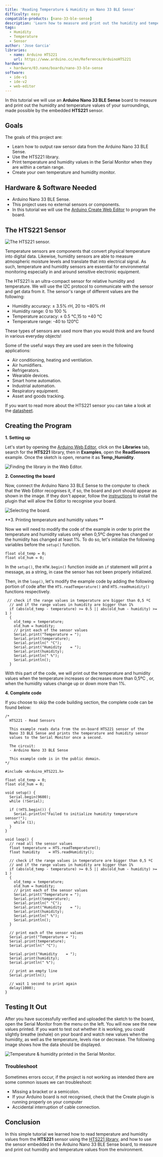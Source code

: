 ```yaml
---
title: 'Reading Temperature & Humidity on Nano 33 BLE Sense'
difficulty: easy
compatible-products: [nano-33-ble-sense]
description: 'Learn how to measure and print out the humidity and temperature values of your surroundings using the Nano 33 BLE Sense'
tags:
  - Humidity
  - Temperature
  - Sensor
author: 'Jose Garcia'
libraries: 
  - name: Arduino HTS221
    url: https://www.arduino.cc/en/Reference/ArduinoHTS221
hardware:
  - hardware/03.nano/boards/nano-33-ble-sense
software:
  - ide-v1
  - ide-v2
  - web-editor
---
```


In this tutorial we will use an **Arduino Nano 33 BLE Sense** board to measure and print out the humidity and temperature values of your surroundings, made possible by the embedded **HTS221** sensor. 


## Goals
The goals of this project are:
- Learn how to output raw sensor data from the Arduino Nano 33 BLE Sense.
- Use the HTS221 library.
- Print temperature and humidity values in the Serial Monitor when they are within a certain range. 
- Create your own temperature and humidity monitor.



## Hardware & Software Needed
* Arduino Nano 33 BLE Sense.
* This project uses no external sensors or components. 
* In this tutorial we will use the [Arduino Create Web Editor](https://create.arduino.cc/editor) to program the board. 



## The HTS221 Sensor 

![The HTS221 sensor.](assets/nano33BS_01_temp_sensor.png)

Temperature sensors are components that convert physical temperature into digital data. Likewise, humidity sensors are able to measure atmospheric moisture levels and translate that into electrical signal. As such, temperature and humidity sensors are essential for environmental monitoring especially in and around sensitive electronic equipment.

The HTS221 is an ultra-compact sensor for relative humidity and temperature. We will use the I2C protocol to communicate with the sensor and get data from it. The sensor's range of different values are the following:

- Humidity accuracy: ± 3.5% rH, 20 to +80% rH
- Humidity range: 0 to 100 %
- Temperature accuracy: ± 0.5 °C,15 to +40 °C
- Temperature range: -40 to 120°C

These types of sensors are used more than you would think and are found in various everyday objects! 

Some of the useful ways they are used are seen in the following applications:
- Air conditioning, heating and ventilation.
- Air humidifiers.
- Refrigerators.
- Wearable devices.
- Smart home automation.
- Industrial automation.
- Respiratory equipment.
- Asset and goods tracking.


If you want to read more about the HTS221 sensor you can take a look at the <a href="https://content.arduino.cc/assets/Nano_BLE_Sense_HTS221.pdf" target="_blank">datasheet</a>. 



## Creating the Program 

**1. Setting up**

Let's start by opening the [Arduino Web Editor](https://create.arduino.cc/editor), click on the **Libraries** tab, search for the **HTS221** library, then in **Examples**, open the **ReadSensors** example. Once the sketch is open, rename it as **Temp_Humidity**. 

![Finding the library in the Web Editor.](assets/nano33BS_01_include_library.png)

**2. Connecting the board**

Now, connect the Arduino Nano 33 BLE Sense to the computer to check that the Web Editor recognises it, if so, the  board and port should appear as shown in the image. If they don't appear, follow the [instructions](https://create.arduino.cc/getting-started/plugin/welcome) to install the plugin that will allow the Editor to recognise your board.

![Selecting the board.](assets/nano33BS_01_board_port.png)


**3. Printing temperature and humidity values **

Now we will need to modify the code of the example in order to print the temperature and humidity values only when 0,5ºC degree has changed or the humidity has changed at least 1%. To do so, let's initialize the following variables before the `setup()` function.

```arduino
float old_temp = 0;
float old_hum = 0; 
```

In the `setup()`, the  `HTW.begin()` function inside an `if` statement will print a message, as a string, in case the sensor has not been properly initialized. 

Then, in the `loop()`, let's modify the example code by adding the following portion of code after the `HTS.readTemperature()` and `HTS.readHumidity()` functions respectively.

```arduino
 // check if the range values in temperature are bigger than 0,5 ºC
  // and if the range values in humidity are bigger than 1%
  if (abs(old_temp - temperature) >= 0.5 || abs(old_hum - humidity) >= 1 )
  {
    old_temp = temperature;
    old_hum = humidity; 
    // print each of the sensor values
    Serial.print("Temperature = ");
    Serial.print(temperature);
    Serial.println(" °C");
    Serial.print("Humidity    = ");
    Serial.print(humidity);
    Serial.println(" %");
    Serial.println();
  }
```

With this part of the code, we will print out the temperature and humidity values when the temperature increases or decreases more than 0,5ºC , or, when the humidity values change up or down more than 1%.

**4. Complete code**

If you choose to skip the code building section, the complete code can be found below:

```arduino
/*
  HTS221 - Read Sensors

  This example reads data from the on-board HTS221 sensor of the
  Nano 33 BLE Sense and prints the temperature and humidity sensor
  values to the Serial Monitor once a second.

  The circuit:
  - Arduino Nano 33 BLE Sense

  This example code is in the public domain.
*/

#include <Arduino_HTS221.h>

float old_temp = 0;
float old_hum = 0;

void setup() {
  Serial.begin(9600);
  while (!Serial);

  if (!HTS.begin()) {
    Serial.println("Failed to initialize humidity temperature sensor!");
    while (1);
  }
}

void loop() {
  // read all the sensor values
  float temperature = HTS.readTemperature();
  float humidity    = HTS.readHumidity();

  // check if the range values in temperature are bigger than 0,5 ºC
  // and if the range values in humidity are bigger than 1%
  if (abs(old_temp - temperature) >= 0.5 || abs(old_hum - humidity) >= 1 )
  {
    old_temp = temperature;
    old_hum = humidity;
    // print each of the sensor values
    Serial.print("Temperature = ");
    Serial.print(temperature);
    Serial.println(" °C");
    Serial.print("Humidity    = ");
    Serial.print(humidity);
    Serial.println(" %");
    Serial.println();
  }

  // print each of the sensor values
  Serial.print("Temperature = ");
  Serial.print(temperature);
  Serial.println(" °C");

  Serial.print("Humidity    = ");
  Serial.print(humidity);
  Serial.println(" %");

  // print an empty line
  Serial.println();

  // wait 1 second to print again
  delay(1000);
}
```



## Testing It Out

After you have successfully verified and uploaded the sketch to the board, open the Serial Monitor from the menu on the left. You will now see the new values printed. If you want to test out whether it is working, you could slightly breathe (exhale) on your board and watch new values when the humidity, as well as the temperature, levels rise or decrease. The following image shows how the data should be displayed.

![Temperature & humidity printed in the Serial Monitor.](assets/nano33BS_01_printing_values.png)


### Troubleshoot 

Sometimes errors occur, if the project is not working as intended there are some common issues we can troubleshoot:
- Missing a bracket or a semicolon.
- If your Arduino board is not recognised, check that the Create plugin is running properly on your computer
- Accidental interruption of cable connection.


## Conclusion

In this simple tutorial we learned how to read temperature and humidity values from the  **HTS221** sensor using the [HTS221 library](https://github.com/arduino-libraries/Arduino_HTS221), and how to use the sensor embedded in the Arduino Nano 33 BLE Sense board, to measure and print out humidity and temperature values from the environment.

